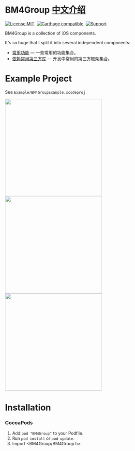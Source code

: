 BM4Group <a href="#中文介绍">中文介绍</a>
==============

[![License MIT](https://img.shields.io/badge/license-MIT-green.svg?style=flat)](https://raw.githubusercontent.com/ibireme/YYKit/master/LICENSE)&nbsp;
[![Carthage compatible](https://img.shields.io/badge/Carthage-compatible-4BC51D.svg?style=flat)](https://github.com/Carthage/Carthage)&nbsp;
[![Support](https://img.shields.io/badge/support-iOS%206%2B%20-blue.svg?style=flat)](https://www.apple.com/nl/ios/)&nbsp;


BM4Group is a collection of iOS components.

It's so huge that I split it into several independent components:

* [常用功能](https://github.com/chrain/BM4Group) — 一些常用的功能集合。
* [依赖常用第三方库](https://github.com/chrain/BM4Group) — 开发中常用的第三方框架集合。

Example Project
==============
See `Example/BM4GroupExample.xcodeproj`

<img src="https://raw.github.com/chrain/BM4Group/master/Example/Snapshots/1.png" width="320"><br/>
<img src="https://raw.github.com/chrain/BM4Group/master/Example/Snapshots/2.png" width="320"> <img src="https://raw.github.com/chrain/BM4Group/master/Demo/Snapshots/3.png" width="320">


Installation
==============

### CocoaPods

1. Add `pod "BM4Group"` to your Podfile.
2. Run `pod install` or `pod update`.
3. Import \<BM4Group/BM4Group.h\>.
